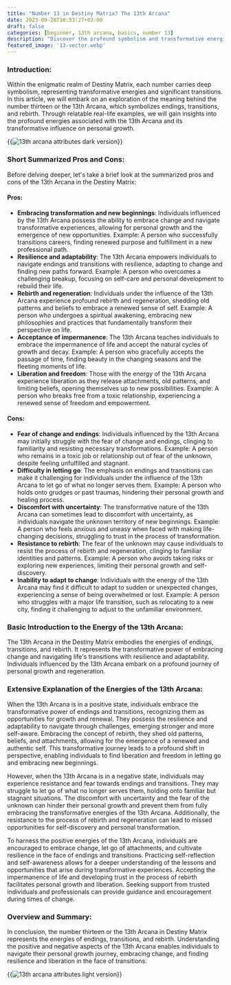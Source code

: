 ```yaml
---
title: "Number 13 in Destiny Matrix? The 13th Arcana"
date: 2023-09-28T10:53:27+03:00
draft: false
categories: [beginner, 13th arcana, basics, number 13]
description: "Discover the profound symbolism and transformative energies of the 13th Arcana in the Destiny Matrix system, as relatable real-life examples shed light on its representation of endings, transitions, and rebirth."
featured_image: '13-vector.webp'
---
```


### Introduction:
Within the enigmatic realm of Destiny Matrix, each number carries deep symbolism, representing transformative energies and significant transitions. In this article, we will embark on an exploration of the meaning behind the number thirteen or the 13th Arcana, which symbolizes endings, transitions, and rebirth. Through relatable real-life examples, we will gain insights into the profound energies associated with the 13th Arcana and its transformative influence on personal growth.

{{<image link="13-dark.webp" alt="13th arcana attributes dark version">}}

### Short Summarized Pros and Cons:
Before delving deeper, let's take a brief look at the summarized pros and cons of the 13th Arcana in the Destiny Matrix:

#### Pros:

- **Embracing transformation and new beginnings**: Individuals influenced by the 13th Arcana possess the ability to embrace change and navigate transformative experiences, allowing for personal growth and the emergence of new opportunities.
Example: A person who successfully transitions careers, finding renewed purpose and fulfillment in a new professional path.
- **Resilience and adaptability**: The 13th Arcana empowers individuals to navigate endings and transitions with resilience, adapting to change and finding new paths forward.
Example: A person who overcomes a challenging breakup, focusing on self-care and personal development to rebuild their life.
- **Rebirth and regeneration**: Individuals under the influence of the 13th Arcana experience profound rebirth and regeneration, shedding old patterns and beliefs to embrace a renewed sense of self.
Example: A person who undergoes a spiritual awakening, embracing new philosophies and practices that fundamentally transform their perspective on life.
- **Acceptance of impermanence**: The 13th Arcana teaches individuals to embrace the impermanence of life and accept the natural cycles of growth and decay.
Example: A person who gracefully accepts the passage of time, finding beauty in the changing seasons and the fleeting moments of life.
- **Liberation and freedom**: Those with the energy of the 13th Arcana experience liberation as they release attachments, old patterns, and limiting beliefs, opening themselves up to new possibilities.
Example: A person who breaks free from a toxic relationship, experiencing a renewed sense of freedom and empowerment.

#### Cons:

- **Fear of change and endings**: Individuals influenced by the 13th Arcana may initially struggle with the fear of change and endings, clinging to familiarity and resisting necessary transformations.
Example: A person who remains in a toxic job or relationship out of fear of the unknown, despite feeling unfulfilled and stagnant.
- **Difficulty in letting go**: The emphasis on endings and transitions can make it challenging for individuals under the influence of the 13th Arcana to let go of what no longer serves them.
Example: A person who holds onto grudges or past traumas, hindering their personal growth and healing process.
- **Discomfort with uncertainty**: The transformative nature of the 13th Arcana can sometimes lead to discomfort with uncertainty, as individuals navigate the unknown territory of new beginnings.
Example: A person who feels anxious and uneasy when faced with making life-changing decisions, struggling to trust in the process of transformation.
- **Resistance to rebirth**: The fear of the unknown may cause individuals to resist the process of rebirth and regeneration, clinging to familiar identities and patterns.
Example: A person who avoids taking risks or exploring new experiences, limiting their personal growth and self-discovery.
- **Inability to adapt to change**: Individuals with the energy of the 13th Arcana may find it difficult to adapt to sudden or unexpected changes, experiencing a sense of being overwhelmed or lost.
Example: A person who struggles with a major life transition, such as relocating to a new city, finding it challenging to adjust to the unfamiliar environment.

### Basic Introduction to the Energy of the 13th Arcana:
The 13th Arcana in the Destiny Matrix embodies the energies of endings, transitions, and rebirth. It represents the transformative power of embracing change and navigating life's transitions with resilience and adaptability. Individuals influenced by the 13th Arcana embark on a profound journey of personal growth and regeneration.

### Extensive Explanation of the Energies of the 13th Arcana:
When the 13th Arcana is in a positive state, individuals embrace the transformative power of endings and transitions, recognizing them as opportunities for growth and renewal. They possess the resilience and adaptability to navigate through challenges, emerging stronger and more self-aware. Embracing the concept of rebirth, they shed old patterns, beliefs, and attachments, allowing for the emergence of a renewed and authentic self. This transformative journey leads to a profound shift in perspective, enabling individuals to find liberation and freedom in letting go and embracing new beginnings.

However, when the 13th Arcana is in a negative state, individuals may experience resistance and fear towards endings and transitions. They may struggle to let go of what no longer serves them, holding onto familiar but stagnant situations. The discomfort with uncertainty and the fear of the unknown can hinder their personal growth and prevent them from fully embracing the transformative energies of the 13th Arcana. Additionally, the resistance to the process of rebirth and regeneration can lead to missed opportunities for self-discovery and personal transformation.

To harness the positive energies of the 13th Arcana, individuals are encouraged to embrace change, let go of attachments, and cultivate resilience in the face of endings and transitions. Practicing self-reflection and self-awareness allows for a deeper understanding of the lessons and opportunities that arise during transformative experiences. Accepting the impermanence of life and developing trust in the process of rebirth facilitates personal growth and liberation. Seeking support from trusted individuals and professionals can provide guidance and encouragement during times of change.

### Overview and Summary:
In conclusion, the number thirteen or the 13th Arcana in Destiny Matrix represents the energies of endings, transitions, and rebirth. Understanding the positive and negative aspects of the 13th Arcana enables individuals to navigate their personal growth journey, embracing change, and finding resilience and liberation in the face of transitions.

{{<image link="13-light.webp" alt="13th arcana attributes light version">}}